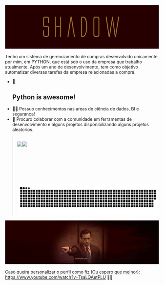<img src="https://github.com/ShadowsCrow/ShadowsCrow/blob/main/shadow.gif"/>

Tenho um sistema de gerenciamento de compras desenvolvido unicamente por mim, em PYTHON, que está sob o uso da empresa que trabalho atualmente. Após um ano de desenvolvimento, tem como objetivo automatizar diversas tarefas da empresa relacionadas a compra.

- 🚀 <h2>Python is awesome!</h2>
- 🐱‍👤 Possuo conhecimentos nas areas de ciência de dados, BI e segurança!
- 👯 Procuro colaborar com a comunidade em ferramentas de desenvolvimento e alguns projetos disponibilizando alguns projetos aleatorios.

<blockquote>

<br>

<div align="center">
  <a href="https://github.com/ShadowsCrow">
  <img height="140em" style="float: left;" src="https://github-readme-stats.vercel.app/api?username=ShadowsCrow&show_icons=true&theme=maroongold&include_all_commits=true&count_private=true&custom_title=STATUS DO GITHUB - Shadow"/>
  <img height="140em" style="float: left;" src="https://github-readme-stats.vercel.app/api/top-langs/?username=ShadowsCrow&layout=compact&langs_count=7&theme=maroongold&custom_title=LINGUAGENS MAIS USADAS"/>
</div>

 <br>

  ![Snake animation](https://github.com/ShadowsCrow/ShadowsCrow/blob/output/github-contribution-grid-snake.svg)
 
</div>
</blockquote>

<img src="https://github.com/ShadowsCrow/ShadowsCrow/blob/main/office-funny.gif"/> 

Caso queira personalizar o perfil como fiz (Ou espero que melhor): https://www.youtube.com/watch?v=TsaLQAetPLU 💪🏼
